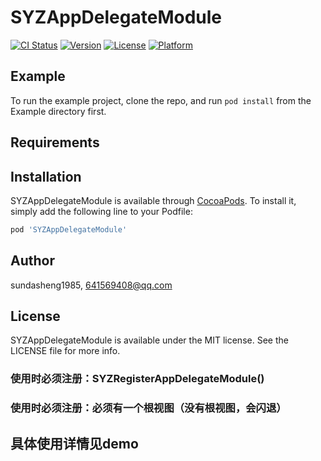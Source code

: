 # SYZAppDelegateModule

[![CI Status](https://img.shields.io/travis/sundasheng1985/SYZAppDelegateModule.svg?style=flat)](https://travis-ci.org/sundasheng1985/SYZAppDelegateModule)
[![Version](https://img.shields.io/cocoapods/v/SYZAppDelegateModule.svg?style=flat)](https://cocoapods.org/pods/SYZAppDelegateModule)
[![License](https://img.shields.io/cocoapods/l/SYZAppDelegateModule.svg?style=flat)](https://cocoapods.org/pods/SYZAppDelegateModule)
[![Platform](https://img.shields.io/cocoapods/p/SYZAppDelegateModule.svg?style=flat)](https://cocoapods.org/pods/SYZAppDelegateModule)

## Example

To run the example project, clone the repo, and run `pod install` from the Example directory first.

## Requirements

## Installation

SYZAppDelegateModule is available through [CocoaPods](https://cocoapods.org). To install
it, simply add the following line to your Podfile:

```ruby
pod 'SYZAppDelegateModule'
```

## Author

sundasheng1985, 641569408@qq.com

## License

SYZAppDelegateModule is available under the MIT license. See the LICENSE file for more info.

### 使用时必须注册：SYZRegisterAppDelegateModule()

### 使用时必须注册：必须有一个根视图（没有根视图，会闪退）

## 具体使用详情见demo
